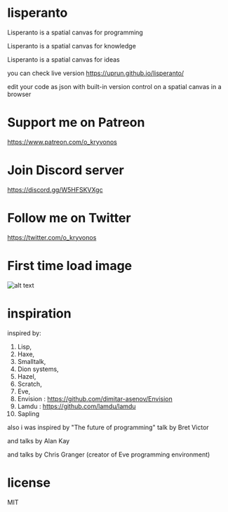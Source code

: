 # lisperanto
Lisperanto is a spatial canvas for programming

Lisperanto is a spatial canvas for knowledge

Lisperanto is a spatial canvas for ideas

you can check live version https://uprun.github.io/lisperanto/

edit your code as json with built-in version control on a spatial canvas in a browser


# Support me on Patreon

https://www.patreon.com/o_kryvonos


# Join Discord server 

https://discord.gg/W5HFSKVXgc

# Follow me on Twitter

https://twitter.com/o_kryvonos

# First time load image

![alt text](https://github.com/uprun/lisperanto/blob/main/docs/2022-09-17--23.57.20.png?raw=true)

# inspiration

inspired by:
1. Lisp, 
1. Haxe, 
1. Smalltalk, 
1. Dion systems, 
1. Hazel, 
1. Scratch, 
1. Eve, 
1. Envision : https://github.com/dimitar-asenov/Envision
1. Lamdu : https://github.com/lamdu/lamdu
1. Sapling

also i was inspired by "The future of programming" talk by Bret Victor

and talks by Alan Kay

and talks by Chris Granger (creator of Eve programming environment)

# license
MIT
